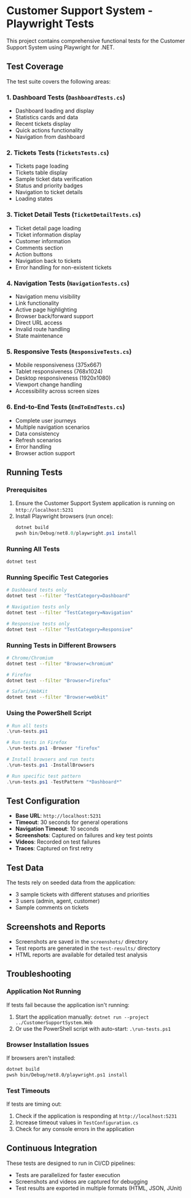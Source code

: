 # Customer Support System - Playwright Tests

This project contains comprehensive functional tests for the Customer Support System using Playwright for .NET.

## Test Coverage

The test suite covers the following areas:

### 1. Dashboard Tests (`DashboardTests.cs`)
- Dashboard loading and display
- Statistics cards and data
- Recent tickets display
- Quick actions functionality
- Navigation from dashboard

### 2. Tickets Tests (`TicketsTests.cs`)
- Tickets page loading
- Tickets table display
- Sample ticket data verification
- Status and priority badges
- Navigation to ticket details
- Loading states

### 3. Ticket Detail Tests (`TicketDetailTests.cs`)
- Ticket detail page loading
- Ticket information display
- Customer information
- Comments section
- Action buttons
- Navigation back to tickets
- Error handling for non-existent tickets

### 4. Navigation Tests (`NavigationTests.cs`)
- Navigation menu visibility
- Link functionality
- Active page highlighting
- Browser back/forward support
- Direct URL access
- Invalid route handling
- State maintenance

### 5. Responsive Tests (`ResponsiveTests.cs`)
- Mobile responsiveness (375x667)
- Tablet responsiveness (768x1024)
- Desktop responsiveness (1920x1080)
- Viewport change handling
- Accessibility across screen sizes

### 6. End-to-End Tests (`EndToEndTests.cs`)
- Complete user journeys
- Multiple navigation scenarios
- Data consistency
- Refresh scenarios
- Error handling
- Browser action support

## Running Tests

### Prerequisites
1. Ensure the Customer Support System application is running on `http://localhost:5231`
2. Install Playwright browsers (run once):
   ```powershell
   dotnet build
   pwsh bin/Debug/net8.0/playwright.ps1 install
   ```

### Running All Tests
```bash
dotnet test
```

### Running Specific Test Categories
```bash
# Dashboard tests only
dotnet test --filter "TestCategory=Dashboard"

# Navigation tests only
dotnet test --filter "TestCategory=Navigation"

# Responsive tests only
dotnet test --filter "TestCategory=Responsive"
```

### Running Tests in Different Browsers
```bash
# Chrome/Chromium
dotnet test --filter "Browser=chromium"

# Firefox
dotnet test --filter "Browser=firefox"

# Safari/WebKit
dotnet test --filter "Browser=webkit"
```

### Using the PowerShell Script
```powershell
# Run all tests
.\run-tests.ps1

# Run tests in Firefox
.\run-tests.ps1 -Browser "firefox"

# Install browsers and run tests
.\run-tests.ps1 -InstallBrowsers

# Run specific test pattern
.\run-tests.ps1 -TestPattern "*Dashboard*"
```

## Test Configuration

- **Base URL**: `http://localhost:5231`
- **Timeout**: 30 seconds for general operations
- **Navigation Timeout**: 10 seconds
- **Screenshots**: Captured on failures and key test points
- **Videos**: Recorded on test failures
- **Traces**: Captured on first retry

## Test Data

The tests rely on seeded data from the application:
- 3 sample tickets with different statuses and priorities
- 3 users (admin, agent, customer)
- Sample comments on tickets

## Screenshots and Reports

- Screenshots are saved in the `screenshots/` directory
- Test reports are generated in the `test-results/` directory
- HTML reports are available for detailed test analysis

## Troubleshooting

### Application Not Running
If tests fail because the application isn't running:
1. Start the application manually: `dotnet run --project ../CustomerSupportSystem.Web`
2. Or use the PowerShell script with auto-start: `.\run-tests.ps1`

### Browser Installation Issues
If browsers aren't installed:
```bash
dotnet build
pwsh bin/Debug/net8.0/playwright.ps1 install
```

### Test Timeouts
If tests are timing out:
1. Check if the application is responding at `http://localhost:5231`
2. Increase timeout values in `TestConfiguration.cs`
3. Check for any console errors in the application

## Continuous Integration

These tests are designed to run in CI/CD pipelines:
- Tests are parallelized for faster execution
- Screenshots and videos are captured for debugging
- Test results are exported in multiple formats (HTML, JSON, JUnit)
